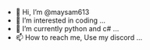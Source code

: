 - 👋 Hi, I’m @maysam613
- 👀 I’m interested in coding ...
- 🌱 I’m currently python and c# ...
- 📫 How to reach me, Use my discord ...

<!---
maysam613/maysam613 is a ✨ special ✨ repository because its `README.md` (this file) appears on your GitHub profile.
You can click the Preview link to take a look at your changes.
--->
